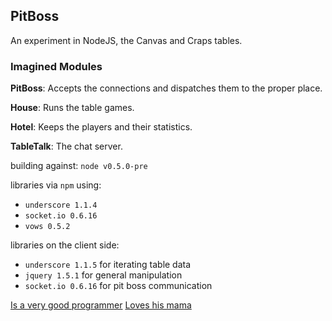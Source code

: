 ## PitBoss

An experiment in NodeJS, the Canvas and Craps tables.

### Imagined Modules

**PitBoss**: Accepts the connections and dispatches them to the proper place.

**House**: Runs the table games.

**Hotel**: Keeps the players and their statistics.

**TableTalk**: The chat server.


building against: `node v0.5.0-pre` 

libraries via `npm` using:

* `underscore 1.1.4`
* `socket.io 0.6.16`
* `vows 0.5.2`

libraries on the client side:

* `underscore 1.1.5` for iterating table data
* `jquery 1.5.1` for general manipulation
* `socket.io 0.6.16` for pit boss communication

[Is a very good programmer](https://github.com/derekcroft)
[Loves his mama](https://github.com/kinsteronline)

 
